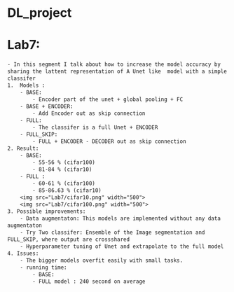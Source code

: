 # DL_project
 
# Lab7:
    - In this segment I talk about how to increase the model accuracy by sharing the lattent representation of A Unet like  model with a simple classifer 
    1.  Models :
        - BASE:
            - Encoder part of the unet + global pooling + FC 
        - BASE + ENCODER:
            - Add Encoder out as skip connection 
        - FULL:
            - The classifer is a full Unet + ENCODER
        - FULL_SKIP:
            - FULL + ENCODER - DECODER out as skip connection
    2. Result:
        - BASE:
            - 55-56 % (cifar100)
            - 81-84 % (cifar10)
        - FULL : 
            - 60-61 % (cifar100)
            - 85-86.63 % (cifar10)
        <img src="Lab7/cifar10.png" width="500">
        <img src="Lab7/cifar100.png" width="500">
    3. Possible improvements:
        - Data augmentaton: This models are implemented without any data augmentaton
        - Try Two classifer: Ensemble of the Image segmentation and FULL_SKIP, where output are crossshared 
        - Hyperparameter tuning of Unet and extrapolate to the full model
    4. Issues:
        - The bigger models overfit easily with small tasks. 
        - running time:
            - BASE: 
            - FULL model : 240 second on average 
